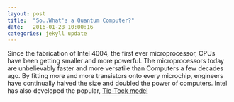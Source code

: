 ```yaml
---
layout: post
title:  "So..What's a Quantum Computer?"
date:   2016-01-28 10:00:16
categories: jekyll update
---
```


Since the fabrication of Intel 4004, the first ever microprocessor, CPUs have been getting smaller and more powerful. The microprocessors today are unbelievably faster and more versatile than Computers a few decades ago. By fitting more and more transistors onto every microchip, engineers have continually halved the size and doubled the power of computers. Intel has also developed the popular, [Tic-Tock model][tick-tock]


[tick-tock]: http://www.intel.com/content/www/us/en/silicon-innovations/intel-tick-tock-model-general.html     
